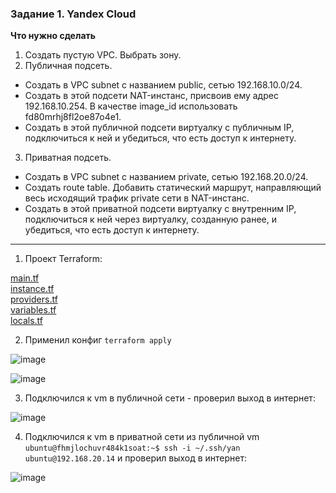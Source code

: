 
### Задание 1. Yandex Cloud 

**Что нужно сделать**

1. Создать пустую VPC. Выбрать зону.
2. Публичная подсеть.

 - Создать в VPC subnet с названием public, сетью 192.168.10.0/24.
 - Создать в этой подсети NAT-инстанс, присвоив ему адрес 192.168.10.254. В качестве image_id использовать fd80mrhj8fl2oe87o4e1.
 - Создать в этой публичной подсети виртуалку с публичным IP, подключиться к ней и убедиться, что есть доступ к интернету.
3. Приватная подсеть.
 - Создать в VPC subnet с названием private, сетью 192.168.20.0/24.
 - Создать route table. Добавить статический маршрут, направляющий весь исходящий трафик private сети в NAT-инстанс.
 - Создать в этой приватной подсети виртуалку с внутренним IP, подключиться к ней через виртуалку, созданную ранее, и убедиться, что есть доступ к интернету.


--------   

1. Проект Terraform:   

 [main.tf](https://github.com/Heimdier/Terraform/blob/main/clopro-homeworks/15.1/main.tf)   
  [instance.tf](https://github.com/Heimdier/Terraform/blob/main/clopro-homeworks/15.1/instance.tf)   
   [providers.tf](https://github.com/Heimdier/Terraform/blob/main/clopro-homeworks/15.1/providers.tf)   
    [variables.tf](https://github.com/Heimdier/Terraform/blob/main/clopro-homeworks/15.1/variables.tf)   
     [locals.tf](https://github.com/Heimdier/Terraform/blob/main/clopro-homeworks/15.1/locals.tf)
   

2. Применил конфиг `terraform apply`   

![image](https://github.com/user-attachments/assets/4b53acce-dc0c-4449-8328-25acd33fbb63)   

![image](https://github.com/user-attachments/assets/5c54ca16-e8f0-44ba-b444-abcb72b122e2)  

3. Подключился к vm в публичной сети - проверил выход в интернет:   

![image](https://github.com/user-attachments/assets/bb6a80c8-6992-47e2-b144-103fda4fb6d1)

4. Подключился к vm в приватной сети из публичной vm `ubuntu@fhmjlochuvr484k1soat:~$ ssh -i ~/.ssh/yan ubuntu@192.168.20.14` и проверил выход в интернет:

![image](https://github.com/user-attachments/assets/988991a9-ca31-4800-b0a4-f84d4de12f11)

